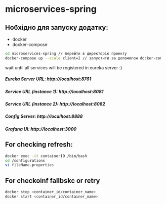 # microservices-spring

## Нобхідно для запуску додатку:
 - docker
 - docker-compose

```bash
cd microservices-spring // перейти в директорію проекту
docker-compose up --scale client=2 // запустити за допомогою docker-compose
```
wait until all services will be registered in eureka server :)

##### Eureka Server URL: http://localhost:8761
##### Service URL (instance 1): http://localhost:8081
##### Service URL (instance 2): http://localhost:8082
##### Config Server: http://localhost:8888
##### Grafana UI: http://localhost:3000

## For checking refresh:
```bash
docker exec -it containerID /bin/bash
cd /configurations
vi fileName.properties
```

## For checkoinf fallbskc or retry
```bash
docker stop <container_id/container_name>
docker start <container_id/container_name>
```
